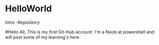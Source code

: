 # HelloWorld
Intro -Repository

#Hello All, This is my first Git-Hub account.  I'm a Noob at powershell and will post some of my learning's here.
